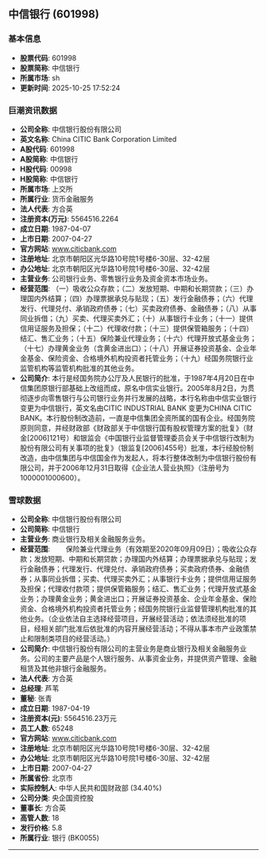 ## 中信银行 (601998)

### 基本信息

- **股票代码**: 601998
- **股票简称**: 中信银行
- **所属市场**: sh
- **更新时间**: 2025-10-25 17:52:24

### 巨潮资讯数据

- **公司全称**: 中信银行股份有限公司
- **英文名称**: China CITIC Bank Corporation Limited
- **A股代码**: 601998
- **A股简称**: 中信银行
- **H股代码**: 00998
- **H股简称**: 中信银行
- **所属市场**: 上交所
- **所属行业**: 货币金融服务
- **法人代表**: 方合英
- **注册资本(万元)**: 5564516.2264
- **成立日期**: 1987-04-07
- **上市日期**: 2007-04-27
- **官方网站**: www.citicbank.com
- **注册地址**: 北京市朝阳区光华路10号院1号楼6-30层、32-42层
- **办公地址**: 北京市朝阳区光华路10号院1号楼6-30层、32-42层
- **主营业务**: 公司银行业务、零售银行业务及资金资本市场业务。
- **经营范围**: （一）吸收公众存款；（二）发放短期、中期和长期贷款；（三）办理国内外结算；（四）办理票据承兑与贴现；（五）发行金融债券；（六）代理发行、代理兑付、承销政府债券；（七）买卖政府债券、金融债券；（八）从事同业拆借；（九）买卖、代理买卖外汇；（十）从事银行卡业务；（十一）提供信用证服务及担保；（十二）代理收付款；（十三）提供保管箱服务；（十四）结汇、售汇业务；（十五）保险兼业代理业务；（十六）代理开放式基金业务；（十七）办理黄金业务（含黄金进出口）；（十八）开展证券投资基金、企业年金基金、保险资金、合格境外机构投资者托管业务；（十九）经国务院银行业监管机构等监管机构批准的其他业务。
- **公司简介**: 本行是经国务院办公厅及人民银行的批准，于1987年4月20日在中信集团原银行部基础上改组而成，原名中信实业银行。2005年8月2日，为贯彻逐步向零售银行与公司银行业务并行发展的战略，本行名称由中信实业银行变更为中信银行，英文名由CITIC INDUSTRIAL BANK 变更为CHINA CITIC BANK。本行股份制改造前，一直是中信集团全资所属的国有企业。经国务院原则同意，并经财政部《财政部关于中信银行国有股权管理方案的批复》（财金[2006]121号）和银监会《中国银行业监督管理委员会关于中信银行改制为股份有限公司有关事项的批复》（银监复[2006]455号）批准，本行经股份制改造，由中信集团与中信国金作为发起人，将本行整体改制为中信银行股份有限公司，并于2006年12月31日取得《企业法人营业执照》（注册号为1000001000600）。

### 雪球数据

- **公司全称**: 中信银行股份有限公司
- **公司简称**: 中信银行
- **主营业务**: 商业银行及相关金融服务业务。
- **经营范围**: 　　保险兼业代理业务（有效期至2020年09月09日）；吸收公众存款；发放短期、中期和长期贷款；办理国内外结算；办理票据承兑与贴现；发行金融债券；代理发行、代理兑付、承销政府债券；买卖政府债券、金融债券；从事同业拆借；买卖、代理买卖外汇；从事银行卡业务；提供信用证服务及担保；代理收付款项；提供保管箱服务；结汇、售汇业务；代理开放式基金业务；办理黄金业务；黄金进出口；开展证券投资基金、企业年金基金、保险资金、合格境外机构投资者托管业务；经国务院银行业监督管理机构批准的其他业务。（企业依法自主选择经营项目，开展经营活动；依法须经批准的项目，经相关部门批准后依批准的内容开展经营活动；不得从事本市产业政策禁止和限制类项目的经营活动。）
- **公司简介**: 中信银行股份有限公司的主营业务是商业银行及相关金融服务业务。公司的主要产品是个人银行服务、从事资金业务，并提供资产管理、金融租赁及其他非银行金融服务。
- **法人代表**: 方合英
- **总经理**: 芦苇
- **董秘**: 张青
- **成立日期**: 1987-04-19
- **注册资本(元)**: 5564516.23万元
- **员工人数**: 65248
- **官方网站**: www.citicbank.com
- **注册地址**: 北京市朝阳区光华路10号院1号楼6-30层、32-42层
- **办公地址**: 北京市朝阳区光华路10号院1号楼6-30层、32-42层
- **上市日期**: 2007-04-27
- **所属省份**: 北京市
- **实际控制人**: 中华人民共和国财政部 (34.40%)
- **公司分类**: 央企国资控股
- **董事长**: 方合英
- **高管人数**: 18
- **发行价格**: 5.8
- **所属行业**: 银行 (BK0055)

---